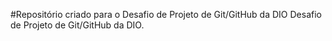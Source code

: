 #Repositório criado para o Desafio de Projeto de Git/GitHub da DIO
Desafio de Projeto de Git/GitHub da DIO.

